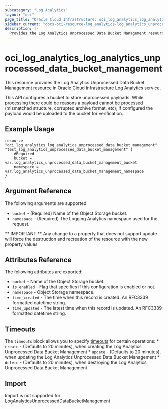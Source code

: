 ```yaml
---
subcategory: "Log Analytics"
layout: "oci"
page_title: "Oracle Cloud Infrastructure: oci_log_analytics_log_analytics_unprocessed_data_bucket_management"
sidebar_current: "docs-oci-resource-log_analytics-log_analytics_unprocessed_data_bucket_management"
description: |-
  Provides the Log Analytics Unprocessed Data Bucket Management resource in Oracle Cloud Infrastructure Log Analytics service
---
```


# oci_log_analytics_log_analytics_unprocessed_data_bucket_management
This resource provides the Log Analytics Unprocessed Data Bucket Management resource in Oracle Cloud Infrastructure Log Analytics service.

This API configures a bucket to store unprocessed payloads.
While processing there could be reasons a payload cannot be processed (mismatched structure, corrupted archive format, etc),
if configured the payload would be uploaded to the bucket for verification.


## Example Usage

```hcl
resource "oci_log_analytics_log_analytics_unprocessed_data_bucket_management" "test_log_analytics_unprocessed_data_bucket_management" {
	#Required
	bucket = var.log_analytics_unprocessed_data_bucket_management_bucket
	namespace = var.log_analytics_unprocessed_data_bucket_management_namespace
}
```

## Argument Reference

The following arguments are supported:

* `bucket` - (Required) Name of the Object Storage bucket.
* `namespace` - (Required) The Logging Analytics namespace used for the request. 


** IMPORTANT **
Any change to a property that does not support update will force the destruction and recreation of the resource with the new property values

## Attributes Reference

The following attributes are exported:

* `bucket` - Name of the Object Storage bucket.
* `is_enabled` - Flag that specifies if this configuration is enabled or not. 
* `namespace` - Object Storage namespace.
* `time_created` - The time when this record is created. An RFC3339 formatted datetime string.
* `time_updated` - The latest time when this record is updated. An RFC3339 formatted datetime string.

## Timeouts

The `timeouts` block allows you to specify [timeouts](https://registry.terraform.io/providers/oracle/oci/latest/docs/guides/changing_timeouts) for certain operations:
	* `create` - (Defaults to 20 minutes), when creating the Log Analytics Unprocessed Data Bucket Management
	* `update` - (Defaults to 20 minutes), when updating the Log Analytics Unprocessed Data Bucket Management
	* `delete` - (Defaults to 20 minutes), when destroying the Log Analytics Unprocessed Data Bucket Management


## Import

Import is not supported for LogAnalyticsUnprocessedDataBucketManagement

